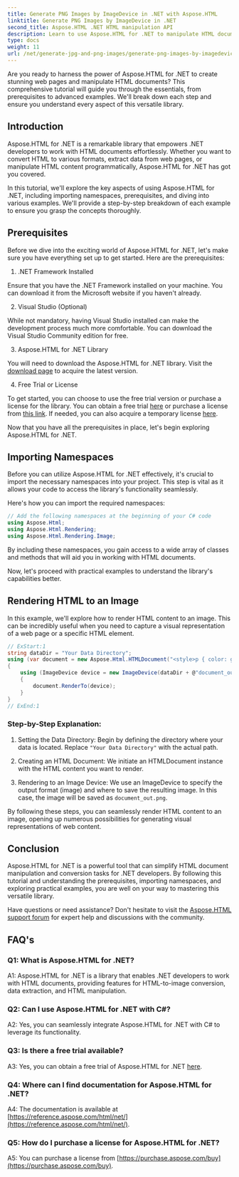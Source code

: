 ```yaml
---
title: Generate PNG Images by ImageDevice in .NET with Aspose.HTML
linktitle: Generate PNG Images by ImageDevice in .NET
second_title: Aspose.HTML .NET HTML manipulation API
description: Learn to use Aspose.HTML for .NET to manipulate HTML documents, convert HTML to images, and more. Step-by-step tutorial with FAQs. 
type: docs
weight: 11
url: /net/generate-jpg-and-png-images/generate-png-images-by-imagedevice/
---
```


Are you ready to harness the power of Aspose.HTML for .NET to create stunning web pages and manipulate HTML documents? This comprehensive tutorial will guide you through the essentials, from prerequisites to advanced examples. We'll break down each step and ensure you understand every aspect of this versatile library.

## Introduction

Aspose.HTML for .NET is a remarkable library that empowers .NET developers to work with HTML documents effortlessly. Whether you want to convert HTML to various formats, extract data from web pages, or manipulate HTML content programmatically, Aspose.HTML for .NET has got you covered.

In this tutorial, we'll explore the key aspects of using Aspose.HTML for .NET, including importing namespaces, prerequisites, and diving into various examples. We'll provide a step-by-step breakdown of each example to ensure you grasp the concepts thoroughly.

## Prerequisites

Before we dive into the exciting world of Aspose.HTML for .NET, let's make sure you have everything set up to get started. Here are the prerequisites:

1. .NET Framework Installed

Ensure that you have the .NET Framework installed on your machine. You can download it from the Microsoft website if you haven't already.

2. Visual Studio (Optional)

While not mandatory, having Visual Studio installed can make the development process much more comfortable. You can download the Visual Studio Community edition for free.

3. Aspose.HTML for .NET Library

You will need to download the Aspose.HTML for .NET library. Visit the [download page](https://releases.aspose.com/html/net/) to acquire the latest version.

4. Free Trial or License

To get started, you can choose to use the free trial version or purchase a license for the library. You can obtain a free trial [here](https://releases.aspose.com/) or purchase a license from [this link](https://purchase.aspose.com/buy). If needed, you can also acquire a temporary license [here](https://purchase.aspose.com/temporary-license/).

Now that you have all the prerequisites in place, let's begin exploring Aspose.HTML for .NET.

## Importing Namespaces

Before you can utilize Aspose.HTML for .NET effectively, it's crucial to import the necessary namespaces into your project. This step is vital as it allows your code to access the library's functionality seamlessly.

Here's how you can import the required namespaces:

```csharp
// Add the following namespaces at the beginning of your C# code
using Aspose.Html;
using Aspose.Html.Rendering;
using Aspose.Html.Rendering.Image;
```

By including these namespaces, you gain access to a wide array of classes and methods that will aid you in working with HTML documents.

Now, let's proceed with practical examples to understand the library's capabilities better.

## Rendering HTML to an Image

In this example, we'll explore how to render HTML content to an image. This can be incredibly useful when you need to capture a visual representation of a web page or a specific HTML element.

```csharp
// ExStart:1
string dataDir = "Your Data Directory";
using (var document = new Aspose.Html.HTMLDocument("<style>p { color: green; }</style><p>my first paragraph</p>", @"c:\work\"))
{
    using (ImageDevice device = new ImageDevice(dataDir + @"document_out.png"))
    {
        document.RenderTo(device);
    }
}
// ExEnd:1
```

### Step-by-Step Explanation:

1. Setting the Data Directory: Begin by defining the directory where your data is located. Replace `"Your Data Directory"` with the actual path.

2. Creating an HTML Document: We initiate an HTMLDocument instance with the HTML content you want to render.

3. Rendering to an Image Device: We use an ImageDevice to specify the output format (image) and where to save the resulting image. In this case, the image will be saved as `document_out.png`.

By following these steps, you can seamlessly render HTML content to an image, opening up numerous possibilities for generating visual representations of web content.

## Conclusion

Aspose.HTML for .NET is a powerful tool that can simplify HTML document manipulation and conversion tasks for .NET developers. By following this tutorial and understanding the prerequisites, importing namespaces, and exploring practical examples, you are well on your way to mastering this versatile library.

Have questions or need assistance? Don't hesitate to visit the [Aspose.HTML support forum](https://forum.aspose.com/) for expert help and discussions with the community.

## FAQ's

### Q1: What is Aspose.HTML for .NET?

A1: Aspose.HTML for .NET is a library that enables .NET developers to work with HTML documents, providing features for HTML-to-image conversion, data extraction, and HTML manipulation.

### Q2: Can I use Aspose.HTML for .NET with C#?

A2: Yes, you can seamlessly integrate Aspose.HTML for .NET with C# to leverage its functionality.

### Q3: Is there a free trial available?

A3: Yes, you can obtain a free trial of Aspose.HTML for .NET [here](https://releases.aspose.com/).

### Q4: Where can I find documentation for Aspose.HTML for .NET?

A4: The documentation is available at [https://reference.aspose.com/html/net/](https://reference.aspose.com/html/net/).

### Q5: How do I purchase a license for Aspose.HTML for .NET?

A5: You can purchase a license from [https://purchase.aspose.com/buy](https://purchase.aspose.com/buy).
